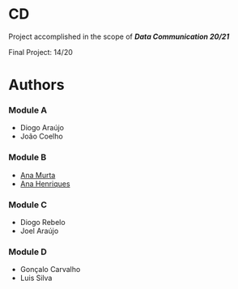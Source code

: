 
# CD

Project accomplished in the scope of <b><i>Data Communication 20/21</i></b>

Final Project: 14/20

# Authors

### Module A
- Diogo Araújo
- João Coelho

### Module B
- <a href="https://github.com/AnaMurta10">Ana Murta</a>
- <a href="https://github.com/sailoring-rgb">Ana Henriques</a>

### Module C
- Diogo Rebelo
- Joel Araújo

### Module D
- Gonçalo Carvalho
- Luis Silva
